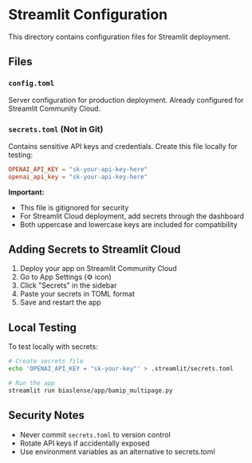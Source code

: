 # Streamlit Configuration

This directory contains configuration files for Streamlit deployment.

## Files

### `config.toml`
Server configuration for production deployment. Already configured for Streamlit Community Cloud.

### `secrets.toml` (Not in Git)
Contains sensitive API keys and credentials. Create this file locally for testing:

```toml
OPENAI_API_KEY = "sk-your-api-key-here"
openai_api_key = "sk-your-api-key-here"
```

**Important:** 
- This file is gitignored for security
- For Streamlit Cloud deployment, add secrets through the dashboard
- Both uppercase and lowercase keys are included for compatibility

## Adding Secrets to Streamlit Cloud

1. Deploy your app on Streamlit Community Cloud
2. Go to App Settings (⚙️ icon)
3. Click "Secrets" in the sidebar
4. Paste your secrets in TOML format
5. Save and restart the app

## Local Testing

To test locally with secrets:

```bash
# Create secrets file
echo 'OPENAI_API_KEY = "sk-your-key"' > .streamlit/secrets.toml

# Run the app
streamlit run biaslense/app/bamip_multipage.py
```

## Security Notes

- Never commit `secrets.toml` to version control
- Rotate API keys if accidentally exposed
- Use environment variables as an alternative to secrets.toml
